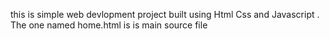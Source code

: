 this is simple web devlopment project built using Html Css and Javascript . The one named home.html is is main source file
